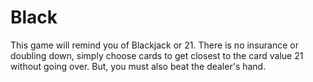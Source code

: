 # Black

This game will remind you of Blackjack or 21. There is no insurance or doubling down, simply choose cards to get closest to the card value 21 without going over. But, you must also beat the dealer's hand.
